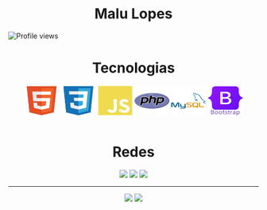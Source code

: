 <div align="center">
  <h1>Malu Lopes</h1>
</div>

<p align="left"> <img src="https://komarev.com/ghpvc/?username=malu-ls" alt="Profile views" /> </p>

<h1 align="center">Tecnologias</h1>

<div align="center" style="display: inline_block">
  <img align="center" alt="HTML" height="60" width="70" src="https://raw.githubusercontent.com/devicons/devicon/master/icons/html5/html5-original.svg">
  <img align="center" alt="CSS" height="60" width="70" src="https://raw.githubusercontent.com/devicons/devicon/master/icons/css3/css3-original.svg">
  <img align="center" alt="Js" height="60" width="70" src="https://raw.githubusercontent.com/devicons/devicon/master/icons/javascript/javascript-plain.svg">
   <img align="center" alt="php" height="60" width="70" src="https://raw.githubusercontent.com/devicons/devicon/master/icons/php/php-original.svg">
  <img align="center" alt="mysql" height="60" width="70" src="https://github.com/devicons/devicon/blob/master/icons/mysql/mysql-original-wordmark.svg">
  <img align="center" alt="bootstrap" height="60" width="70" src="https://github.com/devicons/devicon/blob/master/icons/bootstrap/bootstrap-original-wordmark.svg">
</div>
  <br>

<div align="center">
  <h1>Redes</h1>
  <a href="https://instagram.com/malu_lsilva" target="_blank"><img src="https://img.shields.io/badge/-Instagram-%23E4405F?style=for-the-badge&logo=instagram&logoColor=white" target="_blank"></a>
  <a href = "mailto:marialuizalopessilva.10@gmail.com"><img src="https://img.shields.io/badge/-Gmail-%23333?style=for-the-badge&logo=gmail&logoColor=white" target="_blank"></a>
  <a href="https://www.linkedin.com/in/malu-lopes-sil/" target="_blank"><img src="https://img.shields.io/badge/-LinkedIn-%230077B5?style=for-the-badge&logo=linkedin&logoColor=white" target="_blank"></a>
</div>
<hr>
<div align="center">
<picture>
  <source
    srcset="https://github-readme-stats.vercel.app/api?username=malu-ls&show_icons=true&theme=transparent"
    media="(prefers-color-scheme: dark)"
  />
  <source
    srcset="https://github-readme-stats.vercel.app/api?username=malu-ls&show_icons=true"
    media="(prefers-color-scheme: light), (prefers-color-scheme: no-preference)"
  />
  <img src="https://github-readme-stats.vercel.app/api?username=malu-ls&show_icons=true" />
</picture>
<picture>
  <source
    srcset="https://github-readme-stats.vercel.app/api/top-langs/?username=anuraghazra&layout=donut&theme=transparent"
    media="(prefers-color-scheme: dark)"
  />
  <source
    srcset="https://github-readme-stats.vercel.app/api?username=malu-ls&show_icons=true"
    media="(prefers-color-scheme: light), (prefers-color-scheme: no-preference)"
  />
  <img src="https://github-readme-stats.vercel.app/api?username=malu-ls&show_icons=true" />
</picture>
</div>
